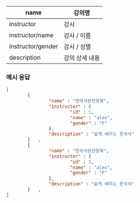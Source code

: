|name|강의명|
|---|---|
|instructor|강사|
|instructor/name|강사 / 이름|
|instructor/gender|강사 / 성별|
|description|강의 상세 내용|

### 예시 응답

```json
[
		{
				"name" : "한국사완전정복",
				"instructor" : {
						"id" : 5,
						"name" : "alex",
						"gender" : "F"
				},
				"description" : "쉽게 배우는 한국사"
		}	,
		{
				"name" : "한국사완전정복",
				"instructor" : {
						"id" : 5,
						"name" : "alex",
						"gender" : "F"
				},
				"description" : "쉽게 배우는 한국사"
		}	,
]
```